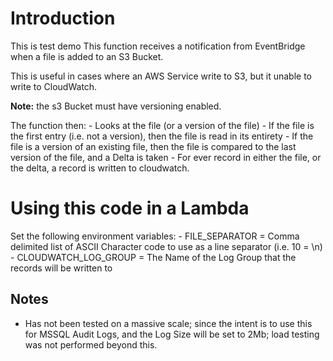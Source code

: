 # Introduction
This is test demo
This function receives a notification from EventBridge when a file is added to an S3 Bucket.

This is useful in cases where an AWS Service write to S3, but it unable to write to CloudWatch.

<strong>Note:</strong> the s3 Bucket must have versioning enabled.

The function then:
	- Looks at the file (or a version of the file)
	- If the file is the first entry (i.e. not a version), then the file is read in its entirety
	- If the file is a version of an existing file, then the file is compared to the last version of the file, and a Delta is taken
	- For ever record in either the file, or the delta, a record is written to cloudwatch.


# Using this code in a Lambda
Set the following environment variables:
	- FILE_SEPARATOR = Comma delimited list of ASCII Character code to use as a line separator (i.e. 10 = \n)
	- CLOUDWATCH_LOG_GROUP = The Name of the Log Group that the records will be written to

## Notes
- Has not been tested on a massive scale; since the intent is to use this for MSSQL Audit Logs, and the Log Size will be set to 2Mb; load testing was not performed beyond this.
